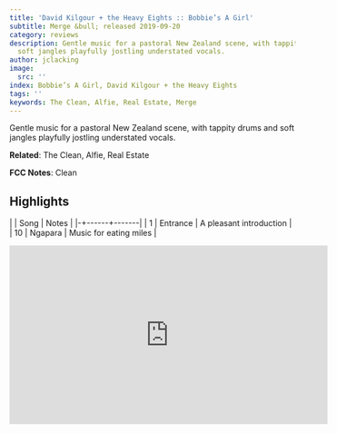 ```yaml
---
title: 'David Kilgour + the Heavy Eights :: Bobbie’s A Girl'
subtitle: Merge &bull; released 2019-09-20
category: reviews
description: Gentle music for a pastoral New Zealand scene, with tappity drums and
  soft jangles playfully jostling understated vocals.
author: jclacking
image:
  src: ''
index: Bobbie’s A Girl, David Kilgour + the Heavy Eights
tags: ''
keywords: The Clean, Alfie, Real Estate, Merge
---
```

Gentle music for a pastoral New Zealand scene, with tappity drums and soft jangles playfully jostling understated vocals.<!--more-->

**Related**: The Clean, Alfie, Real Estate

**FCC Notes**: Clean

## Highlights

| | Song | Notes |
|-+------+-------|
| 1 | Entrance | A pleasant introduction |
| 10 | Ngapara | Music for eating miles |

<div class="tlo-detail-video"><iframe width="560" height="315" src="https://www.youtube.com/embed/ye-XH78aUvE" frameborder="0" allow="autoplay; encrypted-media" allowfullscreen></iframe></div>

